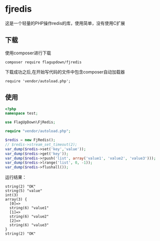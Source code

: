 # fjredis #

这是一个轻量的PHP操作redis的库，使用简单，没有使用C扩展

## 下载

使用composer进行下载

```
composer require flagupdown/fjredis
```

下载成功之后,在开始写代码的文件中包含composer自动加载器

```
require 'vendor/autoload.php';
```

## 使用

```php
<?php
namespace test;

use FlagUpDown\FjRedis;

require "vendor/autoload.php";

$redis = new FjRedis();
// $redis->stream_set_timeout(2);
var_dump($redis->set('key','value'));
var_dump($redis->get('key'));
var_dump($redis->rpush('list', array('value1', 'value2', 'value3')));
var_dump($redis->lrange('list', 0, -1));
var_dump($redis->flushall());
```

运行结果：

```
string(2) "OK"
string(5) "value"
int(3)
array(3) {
  [0]=>
  string(6) "value1"
  [1]=>
  string(6) "value2"
  [2]=>
  string(6) "value3"
}
string(2) "OK"
```

